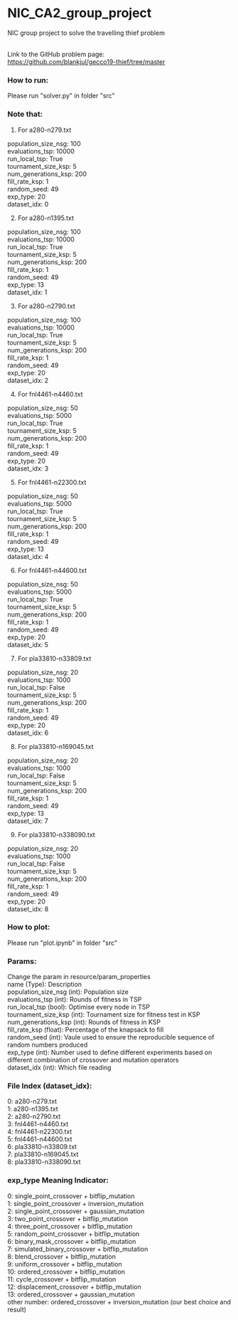# NIC_CA2_group_project
NIC group project to solve the travelling thief problem

<br/> Link to the GitHub problem page:
<br/> https://github.com/blankjul/gecco19-thief/tree/master

<h3>How to run: </h3>
Please run "solver.py" in folder "src"

<h3>Note that: </h3>

1. For a280-n279.txt <br/>

population_size_nsg: 100 <br/>
evaluations_tsp: 10000 <br/>
run_local_tsp: True <br/>
tournament_size_ksp: 5 <br/>
num_generations_ksp: 200 <br/>
fill_rate_ksp: 1 <br/>
random_seed: 49 <br/>
exp_type: 20 <br/>
dataset_idx: 0 <br/>

2. For a280-n1395.txt <br/>

population_size_nsg: 100 <br/>
evaluations_tsp: 10000 <br/>
run_local_tsp: True <br/>
tournament_size_ksp: 5 <br/>
num_generations_ksp: 200 <br/>
fill_rate_ksp: 1 <br/>
random_seed: 49 <br/>
exp_type: 13 <br/>
dataset_idx: 1 <br/>

3. For a280-n2790.txt <br/>

population_size_nsg: 100 <br/>
evaluations_tsp: 10000 <br/>
run_local_tsp: True <br/>
tournament_size_ksp: 5 <br/>
num_generations_ksp: 200 <br/>
fill_rate_ksp: 1 <br/>
random_seed: 49 <br/>
exp_type: 20 <br/>
dataset_idx: 2 <br/>

4. For fnl4461-n4460.txt <br/>

population_size_nsg: 50 <br/>
evaluations_tsp: 5000 <br/>
run_local_tsp: True <br/>
tournament_size_ksp: 5 <br/>
num_generations_ksp: 200 <br/>
fill_rate_ksp: 1 <br/>
random_seed: 49 <br/>
exp_type: 20 <br/>
dataset_idx: 3 <br/>

5. For fnl4461-n22300.txt <br/>

population_size_nsg: 50 <br/>
evaluations_tsp: 5000 <br/>
run_local_tsp: True <br/>
tournament_size_ksp: 5 <br/>
num_generations_ksp: 200 <br/>
fill_rate_ksp: 1 <br/>
random_seed: 49 <br/>
exp_type: 13 <br/>
dataset_idx: 4 <br/>

6. For fnl4461-n44600.txt <br/>

population_size_nsg: 50 <br/>
evaluations_tsp: 5000 <br/>
run_local_tsp: True <br/>
tournament_size_ksp: 5 <br/>
num_generations_ksp: 200 <br/>
fill_rate_ksp: 1 <br/>
random_seed: 49 <br/>
exp_type: 20 <br/>
dataset_idx: 5 <br/>

7. For pla33810-n33809.txt <br/>

population_size_nsg: 20 <br/>
evaluations_tsp: 1000 <br/>
run_local_tsp: False <br/>
tournament_size_ksp: 5 <br/>
num_generations_ksp: 200 <br/>
fill_rate_ksp: 1 <br/>
random_seed: 49 <br/>
exp_type: 20 <br/>
dataset_idx: 6 <br/>

8. For pla33810-n169045.txt <br/>

population_size_nsg: 20 <br/>
evaluations_tsp: 1000 <br/>
run_local_tsp: False <br/>
tournament_size_ksp: 5 <br/>
num_generations_ksp: 200 <br/>
fill_rate_ksp: 1 <br/>
random_seed: 49 <br/>
exp_type: 13 <br/>
dataset_idx: 7 <br/>

9. For pla33810-n338090.txt <br/>

population_size_nsg: 20 <br/>
evaluations_tsp: 1000 <br/>
run_local_tsp: False <br/>
tournament_size_ksp: 5 <br/>
num_generations_ksp: 200 <br/>
fill_rate_ksp: 1 <br/>
random_seed: 49 <br/>
exp_type: 20 <br/>
dataset_idx: 8 <br/>

<h3>How to plot: </h3>
Please run "plot.ipynb" in folder "src"


<h3> Params: </h3>
Change the param in resource/param_properties <br/> 
name (Type): Description <br/> 
population_size_nsg (int): Population size <br/> 
evaluations_tsp (int): Rounds of fitness in TSP <br/> 
run_local_tsp (bool): Optimise every node in TSP <br/> 
tournament_size_ksp (int): Tournament size for fitness test in KSP <br/> 
num_generations_ksp (int): Rounds of fitness in KSP <br/> 
fill_rate_ksp (float): Percentage of the knapsack to fill <br/> 
random_seed (int): Vaule used to ensure the reproducible sequence of random numbers produced <br/> 
exp_type (int): Number used to define different experiments based on different combination of crossover and mutation operators <br/> 
dataset_idx (int): Which file reading <br/> 

<h3> File Index (dataset_idx): </h3>
0: a280-n279.txt <br/>
1: a280-n1395.txt <br/>
2: a280-n2790.txt <br/>
3: fnl4461-n4460.txt <br/>
4: fnl4461-n22300.txt <br/>
5: fnl4461-n44600.txt <br/>
6: pla33810-n33809.txt <br/>
7: pla33810-n169045.txt <br/>
8: pla33810-n338090.txt <br/>

<h3> exp_type Meaning Indicator: </h3>
0:  single_point_crossover     + bitflip_mutation <br/> 
1:  single_point_crossover     + inversion_mutation <br/> 
2:  single_point_crossover     + gaussian_mutation <br/> 
3:  two_point_crossover        + bitflip_mutation <br/> 
4:  three_point_crossover      + bitflip_mutation <br/> 
5:  random_point_crossover     + bitflip_mutation <br/> 
6:  binary_mask_crossover      + bitflip_mutation <br/> 
7:  simulated_binary_crossover + bitflip_mutation <br/> 
8:  blend_crossover            + bitflip_mutation <br/> 
9:  uniform_crossover          + bitflip_mutation <br/> 
10: ordered_crossover          + bitflip_mutation <br/> 
11: cycle_crossover            + bitflip_mutation <br/> 
12: displacement_crossover     + bitflip_mutation <br/> 
13: ordered_crossover          + gaussian_mutation <br/> 
other number: ordered_crossover + inversion_mutation (our best choice and result)<br/> 
